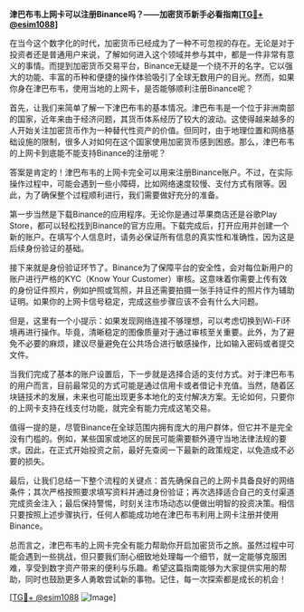 **津巴布韦上网卡可以注册Binance吗？——加密货币新手必看指南[[TG💪+ @esim1088](https://t.me/s/esim1088)]**

在当今这个数字化的时代，加密货币已经成为了一种不可忽视的存在。无论是对于投资者还是普通用户来说，了解如何进入这个领域并参与其中，都是一件非常有意义的事情。而提到加密货币交易平台，Binance无疑是一个绕不开的名字。它以强大的功能、丰富的币种和便捷的操作体验吸引了全球无数用户的目光。然而，如果你身在津巴布韦，使用当地的上网卡，是否能够顺利注册Binance呢？

首先，让我们来简单了解一下津巴布韦的基本情况。津巴布韦是一个位于非洲南部的国家，近年来由于经济问题，其货币体系经历了较大的波动。这使得越来越多的人开始关注加密货币作为一种替代性资产的价值。但同时，由于地理位置和网络基础设施的限制，很多人对如何在这个国家使用加密货币感到困惑。那么，津巴布韦的上网卡到底能不能支持Binance的注册呢？

答案是肯定的！津巴布韦的上网卡完全可以用来注册Binance账户。不过，在实际操作过程中，可能会遇到一些小障碍，比如网络速度较慢、支付方式有限等。因此，为了确保整个过程顺利进行，我们需要做好充分的准备。

第一步当然是下载Binance的应用程序。无论你是通过苹果商店还是谷歌Play Store，都可以轻松找到Binance的官方应用。下载完成后，打开应用并创建一个新的账户。在填写个人信息时，请务必保证所有信息的真实性和准确性，因为这是后续身份验证的基础。

接下来就是身份验证环节了。Binance为了保障平台的安全性，会对每位新用户的账户进行严格的KYC（Know Your Customer）审核。这意味着你需要上传有效的身份证件照片，例如护照或驾照，并且还需要拍摄一张手持证件的照片作为辅助证明。如果你的上网卡信号稳定，完成这些步骤应该不会有什么大问题。

但是，这里有一个小提示：如果发现网络连接不够理想，可以考虑切换到Wi-Fi环境再进行操作。毕竟，清晰稳定的图像质量对于通过审核至关重要。此外，为了避免不必要的麻烦，建议尽量避免在公共场合进行敏感操作，比如输入密码或者提交文件。

当我们完成了基本的账户设置后，下一步就是选择合适的支付方式。对于津巴布韦的用户而言，目前最常见的方式可能是通过信用卡或者借记卡充值。当然，随着区块链技术的发展，未来也可能出现更多本地化的支付解决方案。无论如何，只要你的上网卡支持在线支付功能，就完全有能力完成这笔交易。

值得一提的是，尽管Binance在全球范围内拥有庞大的用户群体，但它并不是完全没有门槛的。例如，某些国家或地区的居民可能需要额外遵守当地法律法规的要求。因此，在正式开始投资之前，最好先查阅一下最新的政策规定，以免造成不必要的损失。

最后，让我们总结一下整个流程的关键点：首先确保自己的上网卡具备良好的网络条件；其次严格按照要求填写资料并通过身份验证；再次选择适合自己的支付渠道完成资金注入；最后保持警惕，时刻关注市场动态以便做出明智的投资决策。相信只要按照上述步骤执行，任何人都能成功地在津巴布韦利用上网卡注册并使用Binance。

总而言之，津巴布韦的上网卡完全有能力帮助你开启加密货币之旅。虽然过程中可能会遇到一些挑战，但只要我们耐心细致地处理每一个细节，就一定能够克服困难，享受到数字资产带来的便利与乐趣。希望这篇指南能够为大家提供实用的帮助，同时也鼓励更多人勇敢尝试新的事物。记住，每一次探索都是成长的机会！

[[TG💪+ @esim1088](https://t.me/s/esim1088) ![Image](https://i.postimg.cc/4NQfJmqS/Snipaste-2025-05-13-00-14-12.png)]